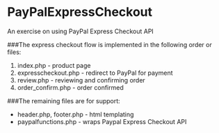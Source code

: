 # PayPalExpressCheckout
An exercise on using PayPal Express Checkout API

###The express checkout flow is implemented in the following order or files:
1. index.php - product page
2. expresscheckout.php - redirect to PayPal for payment
3. review.php - reviewing and confirming order
4. order_confirm.php - order confirmed

###The remaining files are for support:
* header.php, footer.php - html templating
* paypalfunctions.php - wraps Paypal Express Checkout API
